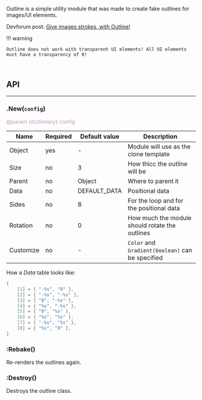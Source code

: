Outline is a simple utility module that was made to create fake outlines for images/UI elements.

Devforum post: [Give images strokes, with Outline!](https://devforum.roblox.com/t/give-images-strokes-with-outline/1596996)

!!! warning

    Outline does not work with transparent UI elements! All UI elements must have a transparency of 0!

<br>

## API

<hr>

### .New(`config`)

<span style="color:rgba(197, 148, 197, 1);">@param {dictionary} config</span>

| Name      | Required  | Default value     | Description                                           |
| --------- | --------- | ----------------- | ----------------------------------------------------- |  
| Object    | yes       | -                 | Module will use as the clone template                 |
| Size      | no        | 3                 | How thicc the outline will be                         |
| Parent    | no        | Object            | Where to parent it                                    |
| Data      | no        | DEFAULT_DATA      | Positional data                                       |
| Sides     | no        | 8                 | For the loop and for the positional data              |
| Rotation  | no        | 0                 | How much the module should rotate the outlines        |
| Customize | no        | -                 | `Color` and `Gradient(boolean)` can be specified      |

How a *Data* table looks like:

```lua
{
	[1] = { "-%s", "0" },
	[2] = { "-%s", "-%s" },
	[3] = { "0", "-%s" },
	[4] = { "%s", "-%s" },
	[5] = { "0", "%s" },
	[6] = { "%s", "%s" },
	[7] = { "-%s", "%s" },
	[8] = { "%s", "0" },
}
```

### :Rebake()

Re-renders the outlines again.

### :Destroy()

Destroys the outline class.